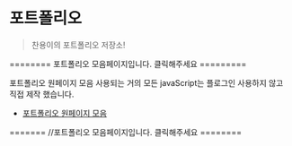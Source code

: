 # 포트폴리오
> 찬용이의 포트폴리오 저장소!

========  포트폴리오 모음페이지입니다. 클릭해주세요 =========

포트폴리오 원페이지 모음
사용되는 거의 모든 javaScript는 플로그인 사용하지 않고 직접 제작 했습니다.

- [포트폴리오 원페이지 모음](https://box3101.github.io/portfolio/html/main.html) 

======= //포트폴리오 모음페이지입니다. 클릭해주세요 ========


